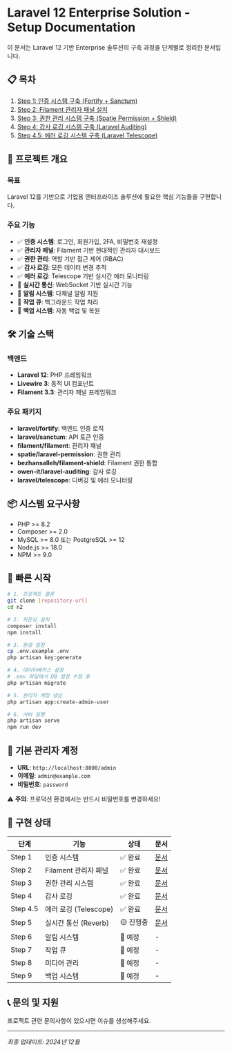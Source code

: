 # Laravel 12 Enterprise Solution - Setup Documentation

이 문서는 Laravel 12 기반 Enterprise 솔루션의 구축 과정을 단계별로 정리한 문서입니다.

## 📋 목차

1. [Step 1: 인증 시스템 구축 (Fortify + Sanctum)](./step-1-authentication.md)
2. [Step 2: Filament 관리자 패널 설치](./step-2-filament-admin.md)
3. [Step 3: 권한 관리 시스템 구축 (Spatie Permission + Shield)](./step-3-permission-management.md)
4. [Step 4: 감사 로깅 시스템 구축 (Laravel Auditing)](./step-4-audit-logging.md)
5. [Step 4.5: 에러 로깅 시스템 구축 (Laravel Telescope)](./step-4.5-telescope-error-logging.md)

## 🎯 프로젝트 개요

### 목표
Laravel 12를 기반으로 기업용 엔터프라이즈 솔루션에 필요한 핵심 기능들을 구현합니다.

### 주요 기능
- ✅ **인증 시스템**: 로그인, 회원가입, 2FA, 비밀번호 재설정
- ✅ **관리자 패널**: Filament 기반 현대적인 관리자 대시보드
- ✅ **권한 관리**: 역할 기반 접근 제어 (RBAC)
- ✅ **감사 로깅**: 모든 데이터 변경 추적
- ✅ **에러 로깅**: Telescope 기반 실시간 에러 모니터링
- 🔲 **실시간 통신**: WebSocket 기반 실시간 기능
- 🔲 **알림 시스템**: 다채널 알림 지원
- 🔲 **작업 큐**: 백그라운드 작업 처리
- 🔲 **백업 시스템**: 자동 백업 및 복원

## 🛠️ 기술 스택

### 백엔드
- **Laravel 12**: PHP 프레임워크
- **Livewire 3**: 동적 UI 컴포넌트
- **Filament 3.3**: 관리자 패널 프레임워크

### 주요 패키지
- **laravel/fortify**: 백엔드 인증 로직
- **laravel/sanctum**: API 토큰 인증
- **filament/filament**: 관리자 패널
- **spatie/laravel-permission**: 권한 관리
- **bezhansalleh/filament-shield**: Filament 권한 통합
- **owen-it/laravel-auditing**: 감사 로깅
- **laravel/telescope**: 디버깅 및 에러 모니터링

## 📦 시스템 요구사항

- PHP >= 8.2
- Composer >= 2.0
- MySQL >= 8.0 또는 PostgreSQL >= 12
- Node.js >= 18.0
- NPM >= 9.0

## 🚀 빠른 시작

```bash
# 1. 프로젝트 클론
git clone [repository-url]
cd n2

# 2. 의존성 설치
composer install
npm install

# 3. 환경 설정
cp .env.example .env
php artisan key:generate

# 4. 데이터베이스 설정
# .env 파일에서 DB 설정 수정 후
php artisan migrate

# 5. 관리자 계정 생성
php artisan app:create-admin-user

# 6. 서버 실행
php artisan serve
npm run dev
```

## 👤 기본 관리자 계정

- **URL**: `http://localhost:8000/admin`
- **이메일**: `admin@example.com`
- **비밀번호**: `password`

⚠️ **주의**: 프로덕션 환경에서는 반드시 비밀번호를 변경하세요!

## 📝 구현 상태

| 단계 | 기능 | 상태 | 문서 |
|------|------|------|------|
| Step 1 | 인증 시스템 | ✅ 완료 | [문서](./step-1-authentication.md) |
| Step 2 | Filament 관리자 패널 | ✅ 완료 | [문서](./step-2-filament-admin.md) |
| Step 3 | 권한 관리 시스템 | ✅ 완료 | [문서](./step-3-permission-management.md) |
| Step 4 | 감사 로깅 | ✅ 완료 | [문서](./step-4-audit-logging.md) |
| Step 4.5 | 에러 로깅 (Telescope) | ✅ 완료 | [문서](./step-4.5-telescope-error-logging.md) |
| Step 5 | 실시간 통신 (Reverb) | 🟡 진행중 | [문서](./step-5-reverb-websocket.md) |
| Step 6 | 알림 시스템 | 🔲 예정 | - |
| Step 7 | 작업 큐 | 🔲 예정 | - |
| Step 8 | 미디어 관리 | 🔲 예정 | - |
| Step 9 | 백업 시스템 | 🔲 예정 | - |

## 📞 문의 및 지원

프로젝트 관련 문의사항이 있으시면 이슈를 생성해주세요.

---

*최종 업데이트: 2024년 12월* 